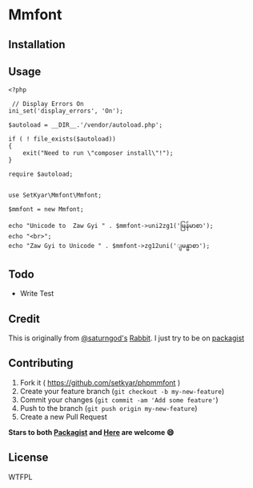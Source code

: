 # Mmfont


## Installation


## Usage

    <?php
    
     // Display Errors On
    ini_set('display_errors', 'On');
    
    $autoload = __DIR__.'/vendor/autoload.php';
    
    if ( ! file_exists($autoload))
    {
    	exit("Need to run \"composer install\"!");
    }
    
    require $autoload;
    
    
    use SetKyar\Mmfont\Mmfont;
    
    $mmfont = new Mmfont;
    
    echo "Unicode to  Zaw Gyi " . $mmfont->uni2zg1('မြန်မာစာ');
    echo "<br>";
    echo "Zaw Gyi to Unicode " . $mmfont->zg12uni('ျမန္မာစာ');

## Todo

- Write Test

## Credit

This is originally from [@saturngod's](https://github.com/saturngod) [Rabbit](https://github.com/saturngod/Rabbit/tree/gh-pages/other-lang/php). I just try to be on [packagist](https://packagist.org/)

## Contributing

1. Fork it ( https://github.com/setkyar/phpmmfont )
2. Create your feature branch (`git checkout -b my-new-feature`)
3. Commit your changes (`git commit -am 'Add some feature'`)
4. Push to the branch (`git push origin my-new-feature`)
5. Create a new Pull Request

**Stars to both [Packagist](https://packagist.org/packages/setkyar/mmfont/) and [Here](https://github.com/setkyar/mmfont) are welcome :smile:**

## License
WTFPL